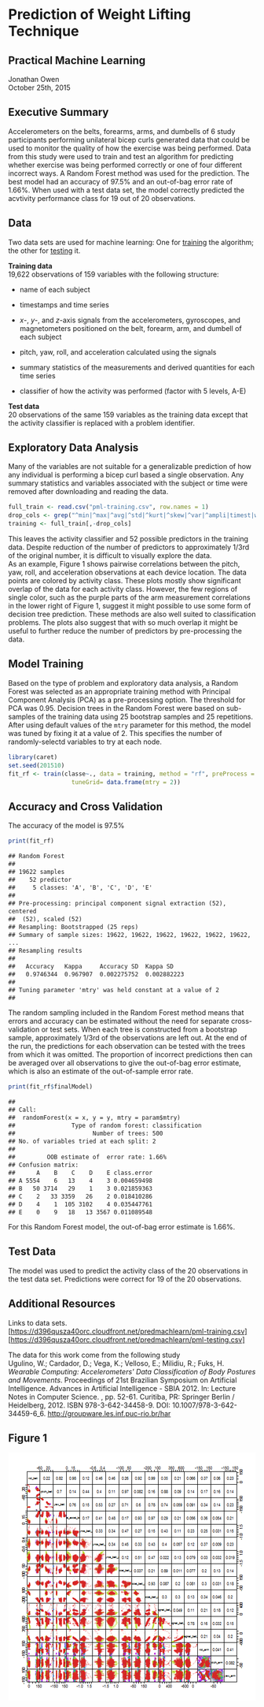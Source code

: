 Prediction of Weight Lifting Technique
========================
Practical Machine Learning
---

Jonathan Owen  
October 25th, 2015  

  
Executive Summary
---
Accelerometers on the belts, forearms, arms, and dumbells of 6 study participants performing unilateral bicep curls generated data that could be used to monitor the quality of how the exercise was being performed.  Data from this study were used to train and test an algorithm for predicting whether exercise was being performed correctly or one of four different incorrect ways.  A Random Forest method was used for the prediction.  The best model had an accuracy of 97.5% and an out-of-bag error rate of 1.66%.  When used with a test data set, the model correctly predicted the acvtivity performance class for 19 out of 20 observations.

Data
---
Two data sets are used for machine learning: One for [training](https://d396qusza40orc.cloudfront.net/predmachlearn/pml-training.csv) the algorithm; the other for [testing]([https://d396qusza40orc.cloudfront.net/predmachlearn/pml-testing.csv]) it.  
  
  
**Training data**  
19,622 observations of 159 variables with the following structure:  

+  name of each subject  

+  timestamps and time series

+  *x*-, *y*-, and *z*-axis signals from the accelerometers, gyroscopes, and 
magnetometers positioned on the belt, forearm, arm, and dumbell of each subject

+  pitch, yaw, roll, and acceleration calculated using the signals

+  summary statistics of the measurements and derived quantities for each time series

+  classifier of how the activity was performed (factor with 5 levels, A-E)  

  
**Test data**  
20 observations of the same 159 variables as the training data except that the activity classifier is replaced with a problem identifier.

Exploratory Data Analysis
---
Many of the variables are not suitable for a generalizable prediction of how any individual is performing a bicep curl based a single observation. Any summary statistics and variables associated with the subject or time were removed after downloading and reading the data. 


```r
full_train <- read.csv("pml-training.csv", row.names = 1)
drop_cols <- grep("^min|^max|^avg|^std|^kurt|^skew|^var|^ampli|timest|windo|name", names(full_train))
training <- full_train[,-drop_cols]
```
  
This leaves the activity classifier and 52 possible predictors in the training data. Despite reduction of the number of predictors to approximately 1/3rd of the original number, it is difficult to visually explore the data.  
As an example, Figure 1 shows pairwise correlations between the pitch, yaw, roll, and acceleration observations at each device location.  The data points are colored by activity class. These plots mostly show significant overlap of the data for each activity class.  However, the few regions of single color, such as the purple parts of the arm measurement correlations in the lower right of Figure 1, suggest it might possible to use some form of decision tree prediction.  These methods are also well suited to classification problems. The plots also suggest that with so much overlap it might be useful to further reduce the number of predictors by pre-processing the data.  

Model Training
---  
Based on the type of problem and exploratory data analysis, a Random Forest was selected as an appropriate training method with Principal Component Analysis (PCA) as a pre-processing option. 
The threshold for PCA was 0.95. Decision trees in the Random Forest were based 
on sub-samples of the training data using 25 bootstrap samples and 25 repetitions. After using default values  of the `mtry` parameter for this method, the model was tuned by fixing it at a value of 2.  This specifies the number of randomly-selectd variables to try at each node.


```r
library(caret)
set.seed(201510)
fit_rf <- train(classe~., data = training, method = "rf", preProcess = "pca",
                  tuneGrid= data.frame(mtry = 2))
```

Accuracy and Cross Validation
---
The accuracy of the model is 97.5%

```r
print(fit_rf)
```

```
## Random Forest 
## 
## 19622 samples
##    52 predictor
##     5 classes: 'A', 'B', 'C', 'D', 'E' 
## 
## Pre-processing: principal component signal extraction (52), centered
##  (52), scaled (52) 
## Resampling: Bootstrapped (25 reps) 
## Summary of sample sizes: 19622, 19622, 19622, 19622, 19622, 19622, ... 
## Resampling results
## 
##   Accuracy   Kappa     Accuracy SD  Kappa SD   
##   0.9746344  0.967907  0.002275752  0.002882223
## 
## Tuning parameter 'mtry' was held constant at a value of 2
## 
```

The random sampling included in the Random Forest method means that errors and accuracy can be estimated without the need for separate cross-validation or test sets.  When each tree is constructed from a bootstrap sample, approximately 1/3rd of the observations are left out.  At the end of the run, the predictions for each observation can be tested with the trees from which it was omitted. The 
proportion of incorrect predictions then can be averaged over all observations 
to give the out-of-bag error estimate, which is also an estimate of the out-of-sample error rate.


```r
print(fit_rf$finalModel)
```

```
## 
## Call:
##  randomForest(x = x, y = y, mtry = param$mtry) 
##                Type of random forest: classification
##                      Number of trees: 500
## No. of variables tried at each split: 2
## 
##         OOB estimate of  error rate: 1.66%
## Confusion matrix:
##      A    B    C    D    E class.error
## A 5554    6   13    4    3 0.004659498
## B   50 3714   29    1    3 0.021859363
## C    2   33 3359   26    2 0.018410286
## D    4    1  105 3102    4 0.035447761
## E    0    9   18   13 3567 0.011089548
```
For this Random Forest model, the out-of-bag error estimate is 1.66%.  
  
Test Data
---  
The model was used to predict the activity class of the 20 observations in the 
test data set. Predictions were correct for 19 of the 20 observations.
  
  
Additional Resources
--------------------
Links to data sets.
[https://d396qusza40orc.cloudfront.net/predmachlearn/pml-training.csv]
[https://d396qusza40orc.cloudfront.net/predmachlearn/pml-testing.csv]

The data for this work come from the following study  
Ugulino, W.; Cardador, D.; Vega, K.; Velloso, E.; Milidiu, R.; Fuks, H. 
*Wearable Computing: Accelerometers' Data Classification of Body Postures and Movements*. Proceedings of 21st Brazilian Symposium on Artificial Intelligence. Advances in Artificial Intelligence - SBIA 2012. In: Lecture Notes in Computer Science. , pp. 52-61. Curitiba, PR: Springer Berlin / Heidelberg, 2012. ISBN 978-3-642-34458-9. DOI: 10.1007/978-3-642-34459-6_6. 
http://groupware.les.inf.puc-rio.br/har  
  
Figure 1
---
![plot of chunk unnamed-chunk-5](figure/unnamed-chunk-5-1.png) 



